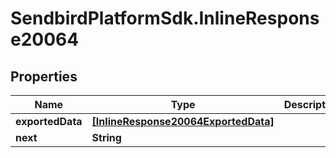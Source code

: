 # SendbirdPlatformSdk.InlineResponse20064

## Properties

Name | Type | Description | Notes
------------ | ------------- | ------------- | -------------
**exportedData** | [**[InlineResponse20064ExportedData]**](InlineResponse20064ExportedData.md) |  | [optional] 
**next** | **String** |  | [optional] 


